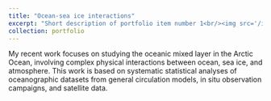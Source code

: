 ```yaml
---
title: "Ocean-sea ice interactions"
excerpt: "Short description of portfolio item number 1<br/><img src='/images/nemo_EXP_contorl_mldnorth_spatial19702021_septmars.png'>"
collection: portfolio
---
```


My recent work focuses on studying the oceanic mixed layer in the Arctic Ocean, involving complex physical interactions between ocean, sea ice, and atmosphere. This work is based on systematic statistical analyses of oceanographic datasets from general circulation models, in situ observation campaigns, and satellite data.

